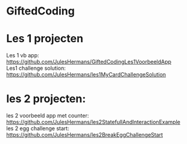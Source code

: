 # GiftedCoding
# Les 1 projecten

Les 1 vb app: https://github.com/JulesHermans/GiftedCodingLes1VoorbeeldApp <br />
Les1 challenge solution: https://github.com/JulesHermans/les1MyCardChallengeSolution

# les 2 projecten:
les 2 voorbeeld app met counter: https://github.com/JulesHermans/les2StatefullAndInteractionExample <br />
les 2 egg challenge start: https://github.com/JulesHermans/les2BreakEggChallengeStart
